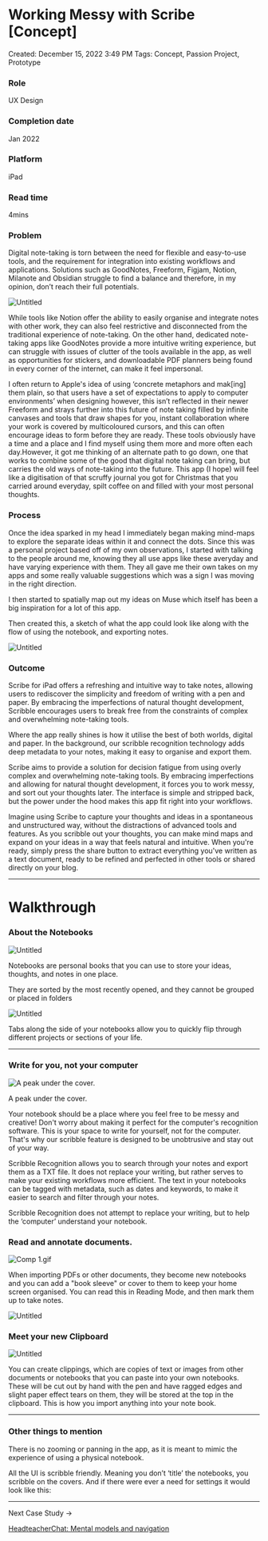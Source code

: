 # Working Messy with Scribe [Concept]

Created: December 15, 2022 3:49 PM
Tags: Concept, Passion Project, Prototype

### Role

UX Design

### Completion date

Jan 2022

### Platform

iPad

### Read time

4mins

### Problem

Digital note-taking is torn between the need for flexible and easy-to-use tools, and the requirement for integration into existing workflows and applications. Solutions such as GoodNotes, Freeform, Figjam, Notion, Milanote and Obsidian struggle to find a balance and therefore, in my opinion, don’t reach their full potentials.

![Untitled](Working%20Messy%20with%20Scribe%20%5BConcept%5D%208c5cf70611c94c579fcd24e95b4cfac7/Untitled.png)

While tools like Notion offer the ability to easily organise and integrate notes with other work, they can also feel restrictive and disconnected from the traditional experience of note-taking. On the other hand, dedicated note-taking apps like GoodNotes provide a more intuitive writing experience, but can struggle with issues of clutter of the tools available in the app, as well as opportunities for stickers, and downloadable PDF planners being found in every corner of the internet, can make it feel impersonal.

I often return to Apple's idea of using ‘concrete metaphors and mak[ing] them plain, so that users have a set of expectations to apply to computer environments’ when designing however, this isn’t reflected in their newer Freeform and strays further into this future of note taking filled by infinite canvases and tools that draw shapes for you, instant collaboration where your work is covered by multicoloured cursors, and this can often encourage ideas to form before they are ready. These tools obviously have a time and a place and I find myself using them more and more often each day.However, it got me thinking of an alternate path to go down, one that works to combine some of the good that digital note taking can bring, but carries the old ways of note-taking into the future. This app (I hope) will feel like a digitisation of that scruffy journal you got for Christmas that you carried around everyday, spilt coffee on and filled with your most personal thoughts.

### Process

Once the idea sparked in my head I immediately began making mind-maps to explore the separate ideas within it and connect the dots. Since this was a personal project based off of my own observations, I started with talking to the people around me, knowing they all use apps like these averyday and have varying experience with them. They all gave me their own takes on my apps and some really valuable suggestions which was a sign I was moving in the right direction.

I then started to spatially map out my ideas on Muse which itself has been a big inspiration for a lot of this app.

Then created this, a sketch of what the app could look like along with the flow of using the notebook, and exporting notes.

![Untitled](Working%20Messy%20with%20Scribe%20%5BConcept%5D%208c5cf70611c94c579fcd24e95b4cfac7/Untitled%201.png)

### Outcome

Scribe for iPad offers a refreshing and intuitive way to take notes, allowing users to rediscover the simplicity and freedom of writing with a pen and paper. By embracing the imperfections of natural thought development, Scribble encourages users to break free from the constraints of complex and overwhelming note-taking tools.

Where the app really shines is how it utilise the best of both worlds, digital and paper. In the background, our scribble recognition technology adds deep metadata to your notes, making it easy to organise and export them. 

Scribe aims to provide a solution for decision fatigue from using overly complex and overwhelming note-taking tools. By embracing imperfections and allowing for natural thought development, it forces you to work messy, and sort out your thoughts later. The interface is simple and stripped back, but the power under the hood makes this app fit right into your workflows.

Imagine using Scribe to capture your thoughts and ideas in a spontaneous and unstructured way, without the distractions of advanced tools and features. As you scribble out your thoughts, you can make mind maps and expand on your ideas in a way that feels natural and intuitive. When you're ready, simply press the share button to extract everything you've written as a text document, ready to be refined and perfected in other tools or shared directly on your blog.

---

# Walkthrough

### About the Notebooks

![Untitled](Working%20Messy%20with%20Scribe%20%5BConcept%5D%208c5cf70611c94c579fcd24e95b4cfac7/Untitled%202.png)

Notebooks are personal books that you can use to store your ideas, thoughts, and notes in one place.

They are sorted by the most recently opened, and they cannot be grouped or placed in folders

![Untitled](Working%20Messy%20with%20Scribe%20%5BConcept%5D%208c5cf70611c94c579fcd24e95b4cfac7/Untitled%203.png)

Tabs along the side of your notebooks allow you to quickly flip through different projects or sections of your life.

---

### Write for you, not your computer

![A peak under the cover.](Working%20Messy%20with%20Scribe%20%5BConcept%5D%208c5cf70611c94c579fcd24e95b4cfac7/Comp_1.gif)

A peak under the cover.

Your notebook should be a place where you feel free to be messy and creative! Don't worry about making it perfect for the computer's recognition software. This is your space to write for yourself, not for the computer. That's why our scribble feature is designed to be unobtrusive and stay out of your way.

Scribble Recognition allows you to search through your notes and export them as a TXT file. It does not replace your writing, but rather serves to make your existing workflows more efficient. The text in your notebooks can be tagged with metadata, such as dates and keywords, to make it easier to search and filter through your notes.

Scribble Recognition does not attempt to replace your writing, but to help the ‘computer’ understand your notebook.

### Read and annotate documents.

![Comp 1.gif](Working%20Messy%20with%20Scribe%20%5BConcept%5D%208c5cf70611c94c579fcd24e95b4cfac7/Comp_1%201.gif)

When importing PDFs or other documents, they become new notebooks and you can add a "book sleeve" or cover to them to keep your home screen organised. You can read this in Reading Mode, and then mark them up to take notes.

![Untitled](Working%20Messy%20with%20Scribe%20%5BConcept%5D%208c5cf70611c94c579fcd24e95b4cfac7/Untitled%204.png)

### Meet your new Clipboard

![Untitled](Working%20Messy%20with%20Scribe%20%5BConcept%5D%208c5cf70611c94c579fcd24e95b4cfac7/Untitled%205.png)

You can create clippings, which are copies of text or images from other documents or notebooks that you can paste into your own notebooks. These will be cut out by hand with the pen and have ragged edges and slight paper effect tears on them, they will be stored at the top in the clipboard. This is how you import anything into your note book.

---

### Other things to mention

There is no zooming or panning in the app, as it is meant to mimic the experience of using a physical notebook.

All the UI is scribble friendly. Meaning you don’t ‘title’ the notebooks, you scribble on the covers. And if there were ever a need for settings it would look like this:

---

Next Case Study → 

[HeadteacherChat: Mental models and navigation](HeadteacherChat%20Mental%20models%20and%20navigation%2022c23980d8fc4ff0aed4b760c00c13c3.md)
